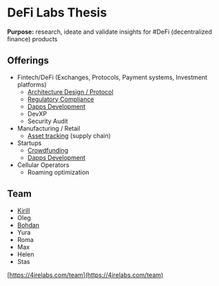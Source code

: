 # DeFi Labs Thesis

**Purpose:** research, ideate and validate insights for \#DeFi \(decentralized finance\) products

## Offerings

* Fintech/DeFi \(Exchanges, Protocols, Payment systems, Investment platforms\)
  * [Architecture Design / Protocol](architecture-design-protocol.md)
  * [Regulatory Compliance](complaince-scoring/)
  * [Dapps Development](dapps-wallets-development.md)
  * DevXP
  * Security Audit
* Manufacturing / Retail
  * [Asset tracking](asset-tracking.md) \(supply chain\)
* Startups
  * [Crowdfunding](fund-management-app-wip/)
  * [Dapps Development](dapps-wallets-development.md)
* Cellular Operators
  * Roaming optimization

## Team

* [Kirill](https://cryptohire.io/talent/1115)
* Oleg
* [Bohdan](https://cryptohire.io/talent/2209)
* Yura
* Roma
* Max
* Helen
* Stas

[https://4irelabs.com/team](https://4irelabs.com/team)

